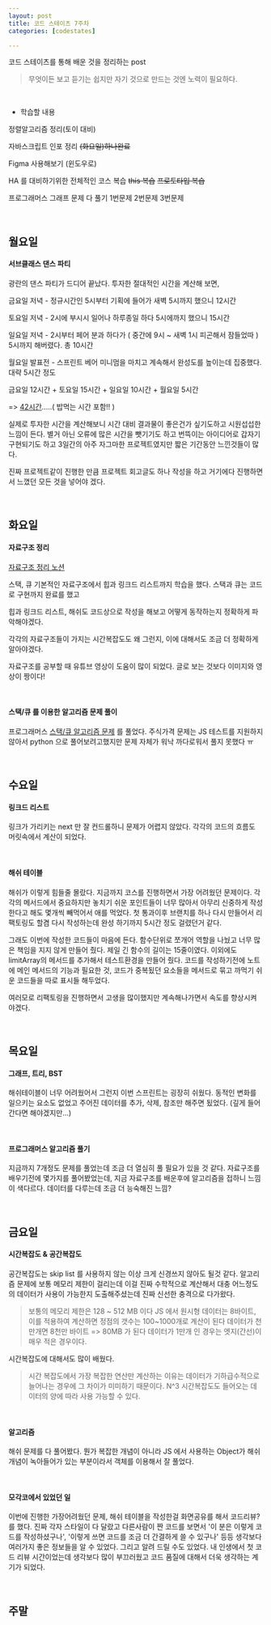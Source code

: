 ```yaml
---
layout: post
title: 코드 스테이츠 7주차
categories: [codestates]

---
```


코드 스테이츠를 통해 배운 것을 정리하는 post

> 무엇이든 보고 듣기는 쉽지만
> 자기 것으로 만드는 것엔 노력이 필요하다.

<br>

- 학습할 내용

정렬알고리즘 정리(토이 대비)

자바스크립트 인포 정리 ~~(화요일)하나완료~~

Figma 사용해보기 (윈도우로)

HA 를 대비하기위한 전체적인 코스 복습 ~~this 복습~~ ~~프로토타입 복습~~

프로그래머스 그래프 문제 다 풀기 1번문제 2번문제 3번문제

<br>

## 월요일

#### 서브클래스 댄스 파티

광란의 댄스 파티가 드디어 끝났다. 투자한 절대적인 시간을 계산해 보면,

금요일 저녁 - 정규시간인 5시부터 기획에 들어가 새벽 5시까지 했으니 12시간

토요일 저녁 - 2시에 부시시 일어나 하루종일 하다 5시에까지 했으니 15시간

일요일 저녁 - 2시부터 페어 분과 하다가 ( 중간에 9시 ~ 새벽 1시 피곤해서 잠들었따 ) 5시까지 해버렸다. 총 10시간

월요일 발표전 - 스프린트 베어 미니멈을 마치고 계속해서 완성도를 높이는데 집중했다. 대략 5시간 정도 

금요일 12시간 + 토요일 15시간 + 일요일 10시간 + 월요일 5시간

=> <u>42시간</u>.....( 밥먹는 시간 포함!! )

실제로 투자한 시간을 계산해보니 시간 대비 결과물이 좋은건가 싶기도하고 시원섭섭한 느낌이 든다. 별거 아닌 오류에 많은 시간을 뺏기기도 하고 번뜩이는 아이디어로 갑자기 구현되기도 하고 3일간의 아주 자그마한 프로젝트였지만 짧은 기간동안 느낀것들이 많다.

진짜 프로젝트같이 진행한 만큼 프로젝트 회고글도 하나 작성을 하고 거기에다 진행하면서 느꼈던 모든 것을 넣어야 겠다.

<br>

## 화요일

#### 자료구조 정리

[자료구조 정리 노션](https://www.notion.so/Data-Structure-Part1-5d0ae56c27ee438ea1dbe03b7ba41dde)

스택, 큐 기본적인 자료구조에서 힙과 링크드 리스트까지 학습을 했다. 스택과 큐는 코드로 구현까지 완료를 했고

힙과 링크드 리스트, 해쉬도 코드상으로 작성을 해보고 어떻게 동작하는지 정확하게 파악해야겠다.

각각의 자료구조들이 가지는 시간복잡도도 왜 그런지, 이에 대해서도 조금 더 정확하게 알아야겠다.

자료구조를 공부할 때 유튜브 영상이 도움이 많이 되었다. 글로 보는 것보다 이미지와 영상이 짱이다!

<br>

#### 스택/큐 를 이용한 알고리즘 문제 풀이

프로그래머스 [스택/큐 알고리즘 문제](https://programmers.co.kr/learn/courses/30/parts/12081) 를 풀었다. 주식가격 문제는 JS 테스트를 지원하지 않아서 python 으로 풀어보려고했지만 문제 자체가 워낙 까다로워서 풀지 못했다 ㅠ

<br>

## 수요일

#### 링크드 리스트

링크가 가리키는 next 만 잘 컨드롤하니 문제가 어렵지 않았다. 각각의 코드의 흐름도 머릿속에서 계산이 되었다.

<br>

#### 해쉬 테이블

해쉬가 이렇게 힘들줄 몰랐다. 지금까지 코스를 진행하면서 가장 어려웠던 문제이다. 각각의 메서드에서 중요하지만 놓치기 쉬운 포인트들이 너무 많아서 아무리 신중하게 작성한다고 해도 몇개씩 빼먹어서 애를 먹었다. 첫 통과이후 브랜치를 하나 다시 만들어서 리팩토링도 할겸 다시 작성하는데 완성 하기까지 5시간 정도 걸렸던거 같다.

그래도 이번에 작성한 코드들이 마음에 든다. 함수단위로 쪼개어 역할을 나눴고 너무 많은 책임을 지지 않게 만들어 줬다. 제일 긴 함수의 길이는 15줄이였다. 이외에도 limitArray의 메서드를 추가해서 테스트환경을 만들어 줬다. 코드를 작성하기전에 노트에 메인 메서드의 기능과 필요한 것, 코드가 중복됬던 요소들을 메서드로 묶고 까먹기 쉬운 코드들을 따로 표시들 해두었다.

여러모로 리팩토링을 진행하면서 고생을 많이했지만 계속해나가면서 속도를 향상시켜야겠다.

<br>

## 목요일

#### 그래프, 트리, BST

해쉬테이블이 너무 어려웠어서 그런지 이번 스프린트는 굉장히 쉬웠다. 동적인 변화를 일으키는 요소도 없었고 주어진 데이터를 추가, 삭제, 참조만 해주면 됬었다. (깊게 들어간다면 해야겠지만...)

<br>

#### 프로그래머스 알고리즘 풀기

지금까지 7개정도 문제를 풀었는데 조금 더 열심히 풀 필요가 있을 것 같다. 자료구조를 배우기전에 몇가지를 풀어봤었는데, 지금 자료구조를 배운후에 알고리즘을 접하니 느낌이 색다르다. 데이터를 다루는데 조금 더 능숙해진 느낌?

<br>

## 금요일

#### 시간복잡도 & 공간복잡도

공간복잡도는 skip list 를 사용하지 않는 이상 크게 신경쓰지 않아도 될것 같다. 알고리즘 문제에 보통 메모리 제한이 걸리는데 이걸 진짜 수학적으로 계산해서 대충 어느정도의 데이터가 사용이 가능한지 도출해주셨는데 진짜 신선한 충격으로 다가왔다.

> 보통의 메모리 제한은 128 ~ 512 MB 이다
> JS 에서 원시형 데이터는 8바이트, 이를 적용하여 계산하면 정점의 갯수는 100~1000개로 계산이 된다
> 데이터가 천만개면 8천만 바이트 => 80MB 가 된다
> 데이터가 1만개 인 경우는 엣지(간선)이 매우 적은 경우이다.

시간복잡도에 대해서도 많이 배웠다.

> 시간 복잡도에서 가장 복잡한 연산만 계산하는 이유는 데이터가 기하급수적으로 늘어나는 경우에 그 차이가 미미하기 때문이다.
> N^3 시간복잡도도 들어오는 데이터의 양에 따라 사용 가능할 수 있다.

<br>

#### 알고리즘

해쉬 문제를 다 풀어봤다. 뭔가 복잡한 개념이 아니라 JS 에서 사용하는 Object가 해쉬 개념이 녹아들어가 있는 부분이라서 객체를 이용해서 잘 풀었다.

<br>

#### 모각코에서 있었던 일

이번에 진행한 가장어려웠던 문제, 해쉬 테이블을 작성한걸 화면공유를 해서 코드리뷰? 를 했다. 진짜 각자 스타일이 다 달랐고 다른사람이 짠 코드를 보면서 '이 분은 이렇게 코드를 작성하셨구나', '이렇게 쓰면 코드를 조금 더 간결하게 쓸 수 있구나' 등등 생각보다 여러가지 좋은 정보들을 알 수 있었다. 그리고 알려 드릴 수도 있었다. 내 인생에서 첫 코드 리뷰 시간이었는데 생각보다 많이 부끄러웠고 코드 품질에 대해서 더욱 생각하는 계기가 되었다.

<br>

## 주말

